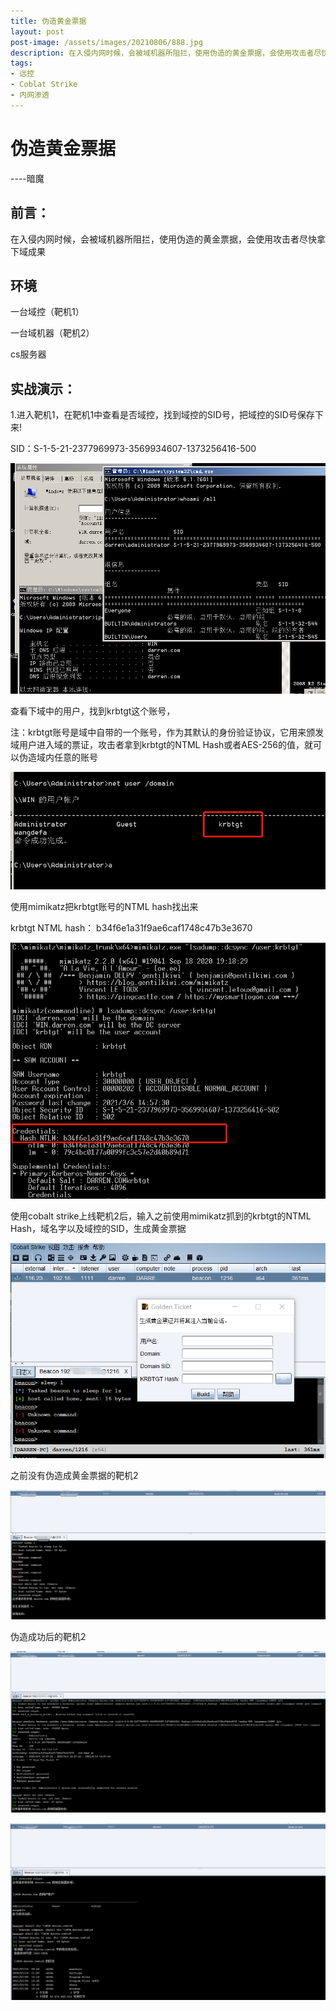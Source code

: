 ```yaml
---
title: 伪造黄金票据
layout: post
post-image: /assets/images/20210806/888.jpg
description: 在入侵内网时候，会被域机器所阻拦，使用伪造的黄金票据，会使用攻击者尽快拿下域成果
tags:
- 远控
- Coblat Strike
- 内网渗透
---
```


# 伪造黄金票据

----暗魔

## 前言：

​		在入侵内网时候，会被域机器所阻拦，使用伪造的黄金票据，会使用攻击者尽快拿下域成果



## 环境

一台域控（靶机1）

一台域机器（靶机2）

cs服务器



## 实战演示：

1.进入靶机1，在靶机1中查看是否域控，找到域控的SID号，把域控的SID号保存下来!

SID：S-1-5-21-2377969973-3569934607-1373256416-500

![image-20210806105256685](/assets/images/20210806/002.png)

查看下域中的用户，找到krbtgt这个账号，

注：krbtgt账号是域中自带的一个账号，作为其默认的身份验证协议，它用来颁发域用户进入域的票证，攻击者拿到krbtgt的NTML Hash或者AES-256的值，就可以伪造域内任意的账号

![image-20210806103633786](/assets/images/20210806/003.png)

使用mimikatz把krbtgt账号的NTML hash找出来

krbtgt NTML hash： b34f6e1a31f9ae6caf1748c47b3e3670

![image-20210806130554602](/assets/images/20210806/004.png)

使用cobalt strike上线靶机2后，输入之前使用mimikatz抓到的krbtgt的NTML Hash，域名字以及域控的SID，生成黄金票据

![image-20210806140224280](/assets/images/20210806/005.png)

之前没有伪造成黄金票据的靶机2

![image-20210806141031788](/assets/images/20210806/006.png)

伪造成功后的靶机2

![image-20210806141159359](/assets/images/20210806/007.png)

![image-20210806141224670](/assets/images/20210806/001.png)


